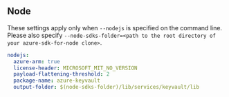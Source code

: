 ## Node

These settings apply only when `--nodejs` is specified on the command line.
Please also specify `--node-sdks-folder=<path to the root directory of your azure-sdk-for-node clone>`.

``` yaml $(nodejs)
nodejs:
  azure-arm: true
  license-header: MICROSOFT_MIT_NO_VERSION
  payload-flattening-threshold: 2
  package-name: azure-keyvault
  output-folder: $(node-sdks-folder)/lib/services/keyvault/lib
```